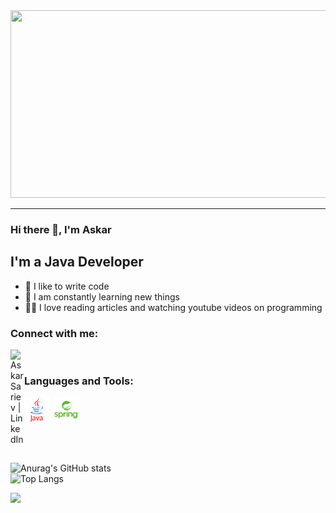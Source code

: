 <div align="center">
  <img src="https://media.giphy.com/media/dWesBcTLavkZuG35MI/giphy.gif" width="600" height="300"/>
</div>

---

### Hi there 👋, I'm Askar

## I'm a Java Developer
- 💪 I like to write code
- 🥅 I am constantly learning new things
- 🤹🏽 I love reading articles and watching youtube videos on programming  

### Connect with me:

[<img align="left" alt="AskarSariev | LinkedIn" width="22px" src="https://cdn.jsdelivr.net/npm/simple-icons@v3/icons/linkedin.svg" />][linkedin]

<br />

### Languages and Tools:

<img src="https://github.com/devicons/devicon/blob/master/icons/java/java-original-wordmark.svg" title="Java" alt="Java" width="40" height="40"/>&nbsp;
<img src="https://raw.githubusercontent.com/devicons/devicon/1119b9f84c0290e0f0b38982099a2bd027a48bf1/icons/spring/spring-original-wordmark.svg" title="Spring" alt="Spring" width="40" height="40"/>&nbsp;

<br />
<br />

![Anurag's GitHub stats](https://github-readme-stats.vercel.app/api?username=AskarSariev)
<br />
![Top Langs](https://github-readme-stats.vercel.app/api/top-langs/?username=AskarSariev&layout=compact)

[linkedin]: https://www.linkedin.com/in/askar-sariev-589070205/

![](https://komarev.com/ghpvc/?username=AskarSariev)
